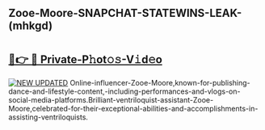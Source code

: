 ## Zooe-Moore-SNAPCHAT-STATEWINS-LEAK-(mhkgd)


# <h2><a href="https://mediaupload.pro?-20M">🔗👉 🔴 Private-P𝚑ot𝚘𝚜-V𝚒d𝚎o</a></h2>

[![NEW UPDATED](https://i.imgur.com/0qMVB7G.gif)](https://mediaupload.pro?-20M)
Online-influencer-Zooe-Moore,known-for-publishing-dance-and-lifestyle-content,-including-performances-and-vlogs-on-social-media-platforms.Brilliant-ventriloquist-assistant-Zooe-Moore,celebrated-for-their-exceptional-abilities-and-accomplishments-in-assisting-ventriloquists.  